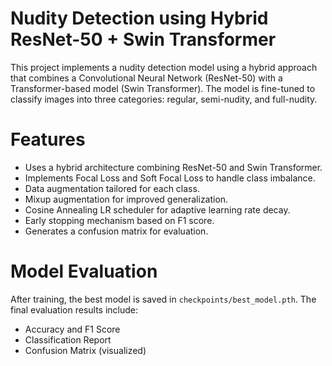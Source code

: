 # Nudity Detection using Hybrid ResNet-50 + Swin Transformer
This project implements a nudity detection model using a hybrid approach that combines a Convolutional Neural Network (ResNet-50) with a Transformer-based model (Swin Transformer). The model is fine-tuned to classify images into three categories: regular, semi-nudity, and full-nudity.

# Features

- Uses a hybrid architecture combining ResNet-50 and Swin Transformer.
- Implements Focal Loss and Soft Focal Loss to handle class imbalance.
- Data augmentation tailored for each class.
- Mixup augmentation for improved generalization.
- Cosine Annealing LR scheduler for adaptive learning rate decay.
- Early stopping mechanism based on F1 score.
- Generates a confusion matrix for evaluation.

# Model Evaluation

After training, the best model is saved in `checkpoints/best_model.pth`. The final evaluation results include:

- Accuracy and F1 Score
- Classification Report
- Confusion Matrix (visualized)
